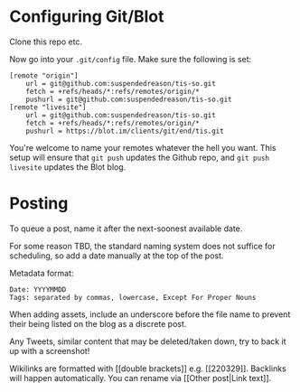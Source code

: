 # Configuring Git/Blot

Clone this repo etc.

Now go into your `.git/config` file. Make sure the following is set:
```
[remote "origin"]
	url = git@github.com:suspendedreason/tis-so.git
	fetch = +refs/heads/*:refs/remotes/origin/*
	pushurl = git@github.com:suspendedreason/tis-so.git
[remote "livesite"]
	url = git@github.com:suspendedreason/tis-so.git
	fetch = +refs/heads/*:refs/remotes/origin/*
	pushurl = https://blot.im/clients/git/end/tis.git
```

You're welcome to name your remotes whatever the hell you want. This setup will ensure that `git push` updates the Github repo, and `git push livesite` updates the Blot blog.

# Posting

To queue a post, name it after the next-soonest available date.

For some reason TBD, the standard naming system does not suffice for scheduling, so add a date manually at the top of the post.

Metadata format:
```
Date: YYYYMMDD
Tags: separated by commas, lowercase, Except For Proper Nouns
```

When adding assets, include an underscore before the file name to prevent their being listed on the blog as a discrete post.

Any Tweets, similar content that may be deleted/taken down, try to back it up with a screenshot!

Wikilinks are formatted with [[double brackets]] e.g. [[220329]]. Backlinks will happen automatically. You can rename via [[Other post|Link text]].
